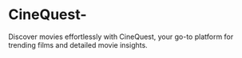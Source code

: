 # CineQuest-
Discover movies effortlessly with CineQuest, your go-to platform for trending films and detailed movie insights.
